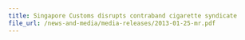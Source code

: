 ```yaml
---
title: Singapore Customs disrupts contraband cigarette syndicate 
file_url: /news-and-media/media-releases/2013-01-25-mr.pdf
---
```


